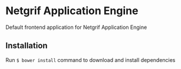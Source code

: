 # Netgrif Application Engine

Default frontend application for Netgrif Application Engine

## Installation

Run `$ bower install` command to download and install dependencies